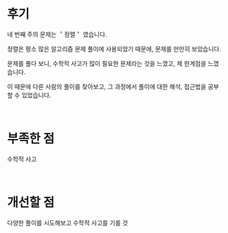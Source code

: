 # 후기

네 번째 주의 문제는 ＇정렬＇ 였습니다.

정렬은 평소 많은 알고리즘 문제 풀이에 사용되었기 때문에, 문제를 만만히 보았습니다.

문제를 풀다 보니, 수학적 사고가 많이 필요한 문제라는 것을 느꼈고, 제 한계점을 느꼈습니다.

이 때문에 다른 사람의 풀이를 찾아보고, 그 과정에서 풀이에 대한 해석, 접근법을 공부할 수 있었습니다.

<br>

# 부족한 점

수학적 사고

<br>

# 개선할 점

다양한 풀이를 시도해보고 수학적 사고를 기를 것